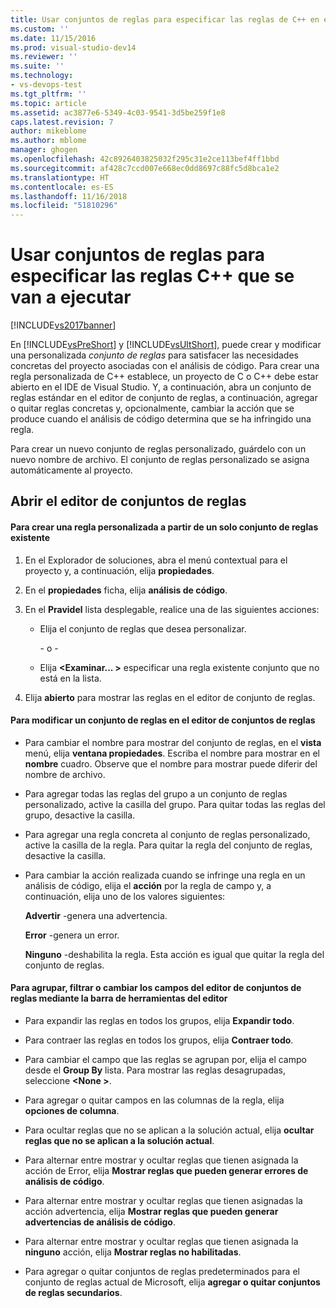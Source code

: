 ```yaml
---
title: Usar conjuntos de reglas para especificar las reglas de C++ en ejecución | Documentos de Microsoft
ms.custom: ''
ms.date: 11/15/2016
ms.prod: visual-studio-dev14
ms.reviewer: ''
ms.suite: ''
ms.technology:
- vs-devops-test
ms.tgt_pltfrm: ''
ms.topic: article
ms.assetid: ac3877e6-5349-4c03-9541-3d5be259f1e8
caps.latest.revision: 7
author: mikeblome
ms.author: mblome
manager: ghogen
ms.openlocfilehash: 42c8926403825032f295c31e2ce113bef4ff1bbd
ms.sourcegitcommit: af428c7ccd007e668ec0dd8697c88fc5d8bca1e2
ms.translationtype: HT
ms.contentlocale: es-ES
ms.lasthandoff: 11/16/2018
ms.locfileid: "51810296"
---
```

# <a name="using-rule-sets-to-specify-the-c-rules-to-run"></a>Usar conjuntos de reglas para especificar las reglas C++ que se van a ejecutar
[!INCLUDE[vs2017banner](../includes/vs2017banner.md)]

En [!INCLUDE[vsPreShort](../includes/vspreshort-md.md)] y [!INCLUDE[vsUltShort](../includes/vsultshort-md.md)], puede crear y modificar una personalizada *conjunto de reglas* para satisfacer las necesidades concretas del proyecto asociadas con el análisis de código. Para crear una regla personalizada de C++ establece, un proyecto de C o C++ debe estar abierto en el IDE de Visual Studio. Y, a continuación, abra un conjunto de reglas estándar en el editor de conjunto de reglas, a continuación, agregar o quitar reglas concretas y, opcionalmente, cambiar la acción que se produce cuando el análisis de código determina que se ha infringido una regla.  
  
 Para crear un nuevo conjunto de reglas personalizado, guárdelo con un nuevo nombre de archivo. El conjunto de reglas personalizado se asigna automáticamente al proyecto.  
  
## <a name="opening-the-rule-set-editor"></a>Abrir el editor de conjuntos de reglas  
  
#### <a name="to-create-a-custom-rule-from-a-single-existing-rule-set"></a>Para crear una regla personalizada a partir de un solo conjunto de reglas existente  
  
1. En el Explorador de soluciones, abra el menú contextual para el proyecto y, a continuación, elija **propiedades**.  
  
2. En el **propiedades** ficha, elija **análisis de código**.  
  
3. En el **Pravidel** lista desplegable, realice una de las siguientes acciones:  
  
   - Elija el conjunto de reglas que desea personalizar.  
  
     \- o -  
  
   - Elija  **\<Examinar... >** especificar una regla existente conjunto que no está en la lista.  
  
4. Elija **abierto** para mostrar las reglas en el editor de conjunto de reglas.  
  
#### <a name="to-modify-a-rule-set-in-the-rule-set-editor"></a>Para modificar un conjunto de reglas en el editor de conjuntos de reglas  
  
-   Para cambiar el nombre para mostrar del conjunto de reglas, en el **vista** menú, elija **ventana propiedades**. Escriba el nombre para mostrar en el **nombre** cuadro. Observe que el nombre para mostrar puede diferir del nombre de archivo.  
  
-   Para agregar todas las reglas del grupo a un conjunto de reglas personalizado, active la casilla del grupo. Para quitar todas las reglas del grupo, desactive la casilla.  
  
-   Para agregar una regla concreta al conjunto de reglas personalizado, active la casilla de la regla. Para quitar la regla del conjunto de reglas, desactive la casilla.  
  
-   Para cambiar la acción realizada cuando se infringe una regla en un análisis de código, elija el **acción** por la regla de campo y, a continuación, elija uno de los valores siguientes:  
  
     **Advertir** -genera una advertencia.  
  
     **Error** -genera un error.  
  
     **Ninguno** -deshabilita la regla. Esta acción es igual que quitar la regla del conjunto de reglas.  
  
#### <a name="to-group-filter-or-change-the-fields-in-the-rule-set-editor-by-using-the-rule-set-editor-toolbar"></a>Para agrupar, filtrar o cambiar los campos del editor de conjuntos de reglas mediante la barra de herramientas del editor  
  
-   Para expandir las reglas en todos los grupos, elija **Expandir todo**.  
  
-   Para contraer las reglas en todos los grupos, elija **Contraer todo**.  
  
-   Para cambiar el campo que las reglas se agrupan por, elija el campo desde el **Group By** lista. Para mostrar las reglas desagrupadas, seleccione  **\<None >**.  
  
-   Para agregar o quitar campos en las columnas de la regla, elija **opciones de columna**.  
  
-   Para ocultar reglas que no se aplican a la solución actual, elija **ocultar reglas que no se aplican a la solución actual**.  
  
-   Para alternar entre mostrar y ocultar reglas que tienen asignada la acción de Error, elija **Mostrar reglas que pueden generar errores de análisis de código**.  
  
-   Para alternar entre mostrar y ocultar reglas que tienen asignadas la acción advertencia, elija **Mostrar reglas que pueden generar advertencias de análisis de código**.  
  
-   Para alternar entre mostrar y ocultar reglas que tienen asignada la **ninguno** acción, elija **Mostrar reglas no habilitadas**.  
  
-   Para agregar o quitar conjuntos de reglas predeterminados para el conjunto de reglas actual de Microsoft, elija **agregar o quitar conjuntos de reglas secundarios**.



